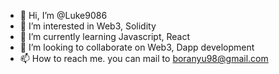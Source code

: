 - 👋 Hi, I’m @Luke9086
- 👀 I’m interested in Web3, Solidity
- 🌱 I’m currently learning Javascript, React
- 💞️ I’m looking to collaborate on Web3, Dapp development
- 📫 How to reach me. you can mail to boranyu98@gmail.com

<!---
Luke9086/Luke9086 is a ✨ special ✨ repository because its `README.md` (this file) appears on your GitHub profile.
You can click the Preview link to take a look at your changes.
--->
